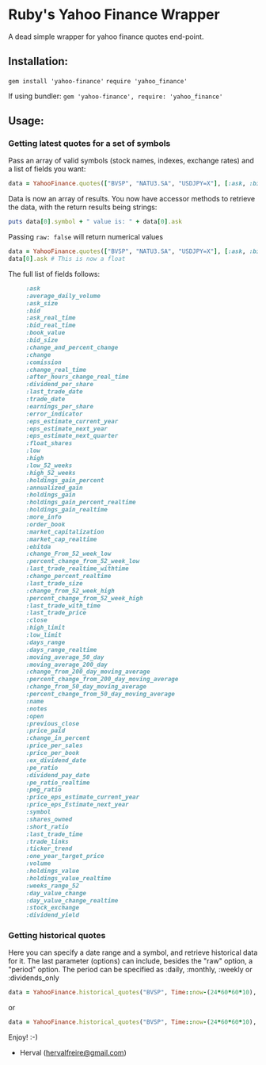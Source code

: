 # Ruby's Yahoo Finance Wrapper
A dead simple wrapper for yahoo finance quotes end-point.

## Installation:

`gem install 'yahoo-finance'`
`require 'yahoo_finance'`

If using bundler: 
`gem 'yahoo-finance', require: 'yahoo_finance'`

## Usage:

### Getting latest quotes for a set of symbols

Pass an array of valid symbols (stock names, indexes, exchange rates) and a list of fields you want:

```ruby
data = YahooFinance.quotes(["BVSP", "NATU3.SA", "USDJPY=X"], [:ask, :bid, :last_trade_date])
```

Data is now an array of results. You now have accessor methods to retrieve the data, with the return results being strings:

```ruby
puts data[0].symbol + " value is: " + data[0].ask 
```

Passing `raw: false` will return numerical values

```ruby
data = YahooFinance.quotes(["BVSP", "NATU3.SA", "USDJPY=X"], [:ask, :bid, :last_trade_date], { raw: false } )
data[0].ask # This is now a float
```

The full list of fields follows:

``` ruby
     :ask
     :average_daily_volume
     :ask_size
     :bid
     :ask_real_time
     :bid_real_time
     :book_value
     :bid_size
     :change_and_percent_change
     :change
     :comission
     :change_real_time
     :after_hours_change_real_time
     :dividend_per_share
     :last_trade_date
     :trade_date
     :earnings_per_share
     :error_indicator 
     :eps_estimate_current_year 
     :eps_estimate_next_year 
     :eps_estimate_next_quarter 
     :float_shares 
     :low 
     :high 
     :low_52_weeks 
     :high_52_weeks 
     :holdings_gain_percent 
     :annualized_gain 
     :holdings_gain 
     :holdings_gain_percent_realtime 
     :holdings_gain_realtime 
     :more_info 
     :order_book 
     :market_capitalization 
     :market_cap_realtime 
     :ebitda 
     :change_From_52_week_low 
     :percent_change_from_52_week_low 
     :last_trade_realtime_withtime 
     :change_percent_realtime 
     :last_trade_size 
     :change_from_52_week_high 
     :percent_change_from_52_week_high 
     :last_trade_with_time 
     :last_trade_price
     :close 
     :high_limit 
     :low_limit 
     :days_range
     :days_range_realtime 
     :moving_average_50_day 
     :moving_average_200_day 
     :change_from_200_day_moving_average 
     :percent_change_from_200_day_moving_average 
     :change_from_50_day_moving_average 
     :percent_change_from_50_day_moving_average 
     :name 
     :notes 
     :open 
     :previous_close 
     :price_paid 
     :change_in_percent 
     :price_per_sales 
     :price_per_book 
     :ex_dividend_date
     :pe_ratio 
     :dividend_pay_date 
     :pe_ratio_realtime 
     :peg_ratio 
     :price_eps_estimate_current_year 
     :price_eps_Estimate_next_year 
     :symbol 
     :shares_owned 
     :short_ratio 
     :last_trade_time 
     :trade_links 
     :ticker_trend 
     :one_year_target_price 
     :volume
     :holdings_value 
     :holdings_value_realtime 
     :weeks_range_52 
     :day_value_change 
     :day_value_change_realtime 
     :stock_exchange 
     :dividend_yield 
```

### Getting historical quotes

Here you can specify a date range and a symbol, and retrieve historical data for it. 
The last parameter (options) can include, besides the "raw" option, a "period" option.
The period can be specified as :daily, :monthly, :weekly or :dividends_only

```ruby
data = YahooFinance.historical_quotes("BVSP", Time::now-(24*60*60*10), Time::now) # 10 days worth of data
```

or

``` ruby
data = YahooFinance.historical_quotes("BVSP", Time::now-(24*60*60*10), Time::now, { raw: false, period: :monthly })
```


Enjoy! :-)

- Herval (hervalfreire@gmail.com)
